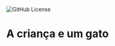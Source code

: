 ![GitHub License](https://img.shields.io/github/license/soy-soysa/one-page?style=social)

# A criança e um gato
